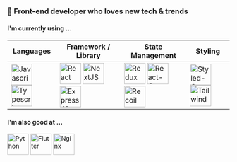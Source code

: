 ### 👋 Front-end developer who loves new tech & trends

<!--
**koty08/koty08** is a ✨ _special_ ✨ repository because its `README.md` (this file) appears on your GitHub profile.

Here are some ideas to get you started:

- 🔭 I’m currently working on ...
- 🌱 I’m currently learning ...
- 👯 I’m looking to collaborate on ...
- 🤔 I’m looking for help with ...
- 💬 Ask me about ...
- 📫 How to reach me: ...
- 😄 Pronouns: ...
- ⚡ Fun fact: ...
-->

#### I'm currently using ...
| Languages | Framework / Library | State Management | Styling |
| --- | --- | --- | --- |
| <img alt="Javascript" height="48px" width="48px" src="https://github.com/koty08/koty08/assets/43947871/501f7d40-64aa-4cf1-84e0-32afb077f1d6" /> <img alt="Typescript" height="48px" width="48px" src="https://github.com/koty08/koty08/assets/43947871/be6117a2-06cc-4f3d-964e-7258ed3c19bb" /> | <img alt="React" height="48px" width="48px" src="https://github.com/koty08/koty08/assets/43947871/c323dd3d-5259-4c5c-a20b-4ba085b146a7" /> <img alt="NextJS" height="48px" width="48px" src="https://github.com/koty08/koty08/assets/43947871/ec14c2df-336a-464b-b89d-c4ef46b74e64" /> <img alt="ExpressJS" height="48px" width="48px" src="https://github.com/koty08/koty08/assets/43947871/d4035fba-489b-4fd4-b728-e8160b553c36" /> | <img alt="Redux" height="48px" width="48px" src="https://github.com/koty08/koty08/assets/43947871/28f0b21b-4aa7-481c-8210-edece30ae5f1" /> <img alt="React-Query" height="48px" width="48px" src="https://github.com/koty08/koty08/assets/43947871/a58466f6-8fd9-40b2-b23f-2ba0357a17af" /> <img alt="Recoil" height="48px" width="48px" src="https://github.com/koty08/koty08/assets/43947871/9899d91a-2aac-464b-a065-4e3f965ed6ca" /> | <img alt="Styled-Components" height="48px" width="48px" src="https://github.com/koty08/koty08/assets/43947871/a7b44866-5936-4088-a884-6a9886ed959a" /> <img alt="Tailwind" height="48px" width="48px" src="https://github.com/koty08/koty08/assets/43947871/3435281c-3f35-4406-906e-5054620d9f36" /> |

#### I'm also good at ...
<img alt="Python" height="48px" width="48px" src="https://github.com/koty08/koty08/assets/43947871/a9a2ba06-b0f8-43f5-8857-75533d9bd603" />
<img alt="Flutter" height="48px" width="48px" src="https://github.com/koty08/koty08/assets/43947871/2449a40d-e95b-420a-8192-cf461af7ec22" />
<img alt="Nginx" height="48px" width="48px" src="https://github.com/koty08/koty08/assets/43947871/96d0a807-dbdf-41f4-8352-856f96965fc0" />
